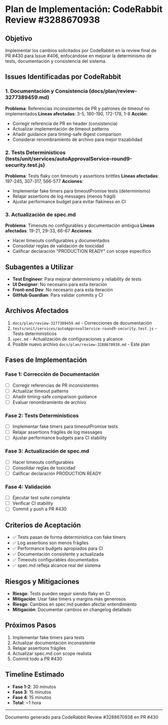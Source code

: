# Plan de Implementación: CodeRabbit Review #3288670938

## Objetivo
Implementar los cambios solicitados por CodeRabbit en la review final de PR #430 para Issue #406, enfocándose en mejorar la determinismo de tests, documentación y consistencia del sistema.

## Issues Identificadas por CodeRabbit

### 1. Documentación y Consistencia (docs/plan/review-3277389459.md)
**Problema**: Referencias inconsistentes de PR y patrones de timeout no implementados
**Líneas afectadas**: 3-5, 180-190, 172-178, 1-8
**Acción**: 
- Corregir referencia de PR en header (consistencia)
- Actualizar implementación de timeout patterns
- Añadir guidance para timing-safe digest comparison
- Considerar renombramiento de archivo para mejor trazabilidad

### 2. Tests Determinísticos (tests/unit/services/autoApprovalService-round9-security.test.js)
**Problema**: Tests flaky con timeouts y assertions brittles
**Líneas afectadas**: 197-245, 307-317, 566-577
**Acciones**:
- Implementar fake timers para timeoutPromise tests (determinismo)
- Relajar assertions de log messages (menos frágil)
- Ajustar performance budget para evitar flakiness en CI

### 3. Actualización de spec.md
**Problema**: Timeouts no configurables y documentación ambigua
**Líneas afectadas**: 19-21, 29-33, 66-67
**Acciones**:
- Hacer timeouts configurables y documentados
- Consolidar reglas de validación de toxicidad
- Calificar declaración "PRODUCTION READY" con scope específico

## Subagentes a Utilizar
- **Test Engineer**: Para mejorar determinismo y reliability de tests
- **UI Designer**: No necesario para esta iteración
- **Front-end Dev**: No necesario para esta iteración  
- **GitHub Guardian**: Para validar commits y CI

## Archivos Afectados
1. `docs/plan/review-3277389459.md` - Correcciones de documentación
2. `tests/unit/services/autoApprovalService-round9-security.test.js` - Tests determinísticos
3. `spec.md` - Actualización de configuraciones y alcance
4. Posible nuevo archivo `docs/plan/review-3288670938.md` - Este plan

## Fases de Implementación

### Fase 1: Corrección de Documentación
- [ ] Corregir referencias de PR inconsistentes
- [ ] Actualizar timeout patterns
- [ ] Añadir timing-safe comparison guidance
- [ ] Evaluar renombramiento de archivo

### Fase 2: Tests Determinísticos
- [ ] Implementar fake timers para timeoutPromise tests
- [ ] Relajar assertions frágiles de log messages
- [ ] Ajustar performance budgets para CI stability

### Fase 3: Actualización de spec.md
- [ ] Hacer timeouts configurables
- [ ] Consolidar reglas de toxicidad
- [ ] Calificar declaración PRODUCTION READY

### Fase 4: Validación
- [ ] Ejecutar test suite completa
- [ ] Verificar CI stability
- [ ] Commit y push a PR #430

## Criterios de Aceptación
- ✅ Tests pasan de forma determinística con fake timers
- ✅ Log assertions son menos frágiles
- ✅ Performance budgets apropiados para CI
- ✅ Documentación consistente y actualizada
- ✅ Timeouts configurables documentados
- ✅ spec.md refleja alcance real del sistema

## Riesgos y Mitigaciones
- **Riesgo**: Tests pueden seguir siendo flaky en CI
- **Mitigación**: Usar fake timers y margins más generosos
- **Riesgo**: Cambios en spec.md pueden afectar entendimiento
- **Mitigación**: Documentar cambios en changelog detallado

## Próximos Pasos
1. Implementar fake timers para tests
2. Actualizar documentación inconsistente  
3. Relajar assertions frágiles
4. Actualizar spec.md con scope realista
5. Commit todo a PR #430

## Timeline Estimado
- **Fase 1-2**: 30 minutos
- **Fase 3**: 15 minutos  
- **Fase 4**: 15 minutos
- **Total**: ~1 hora

---

Documento generado para CodeRabbit Review #3288670938 en PR #430